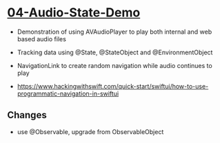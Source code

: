 # [04-Audio-State-Demo](https://github.com/mobilelabclass-itp/04-Audio-State-Demo)

- Demonstration of using AVAudioPlayer to play both internal and web based audio files

- Tracking data using @State, @StateObject and @EnvironmentObject

- NavigationLink to create random navigation while audio continues to play

- https://www.hackingwithswift.com/quick-start/swiftui/how-to-use-programmatic-navigation-in-swiftui

## Changes

- use @Observable, upgrade from ObservableObject
